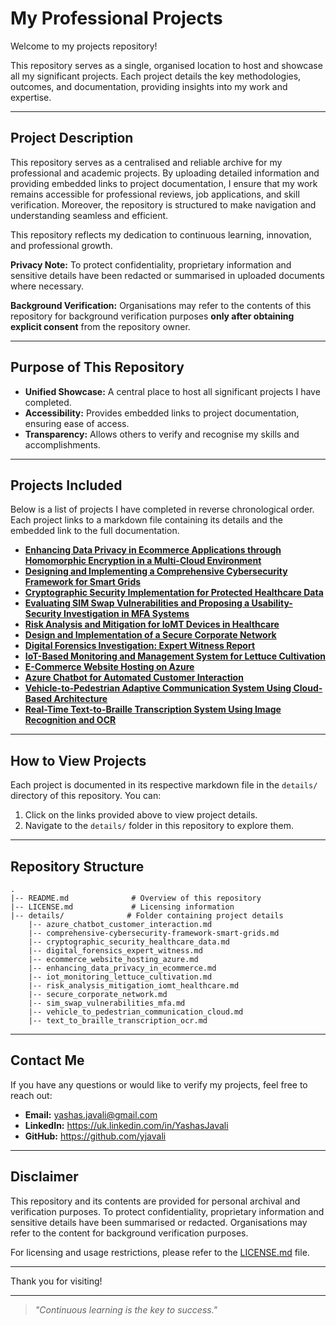 # **My Professional Projects**

Welcome to my projects repository!

This repository serves as a single, organised location to host and showcase all my significant projects. Each project details the key methodologies, outcomes, and documentation, providing insights into my work and expertise.

---

## **Project Description**
This repository serves as a centralised and reliable archive for my professional and academic projects. By uploading detailed information and providing embedded links to project documentation, I ensure that my work remains accessible for professional reviews, job applications, and skill verification. Moreover, the repository is structured to make navigation and understanding seamless and efficient.

This repository reflects my dedication to continuous learning, innovation, and professional growth.

**Privacy Note:** To protect confidentiality, proprietary information and sensitive details have been redacted or summarised in uploaded documents where necessary.

**Background Verification:** Organisations may refer to the contents of this repository for background verification purposes **only after obtaining explicit consent** from the repository owner.

---

## **Purpose of This Repository**
- **Unified Showcase:** A central place to host all significant projects I have completed.
- **Accessibility:** Provides embedded links to project documentation, ensuring ease of access.
- **Transparency:** Allows others to verify and recognise my skills and accomplishments.

---

## **Projects Included**

Below is a list of projects I have completed in reverse chronological order. Each project links to a markdown file containing its details and the embedded link to the full documentation.

- [**Enhancing Data Privacy in Ecommerce Applications through Homomorphic Encryption in a Multi-Cloud Environment**](./details/enhancing_data_privacy_in_ecommerce.md)
- [**Designing and Implementing a Comprehensive Cybersecurity Framework for Smart Grids**](./details/comprehensive-cybersecurity-framework-smart-grids.md)
- [**Cryptographic Security Implementation for Protected Healthcare Data**](./details/cryptographic_security_healthcare_data.md)
- [**Evaluating SIM Swap Vulnerabilities and Proposing a Usability-Security Investigation in MFA Systems**](./details/sim_swap_vulnerabilities_mfa.md)
- [**Risk Analysis and Mitigation for IoMT Devices in Healthcare**](./details/risk_analysis_mitigation_iomt_healthcare.md)
- [**Design and Implementation of a Secure Corporate Network**](./details/secure_corporate_network.md)
- [**Digital Forensics Investigation: Expert Witness Report**](./details/digital_forensics_expert_witness.md)
- [**IoT-Based Monitoring and Management System for Lettuce Cultivation**](./details/iot_monitoring_lettuce_cultivation.md)
- [**E-Commerce Website Hosting on Azure**](./details/ecommerce_website_hosting_azure.md)
- [**Azure Chatbot for Automated Customer Interaction**](./details/azure_chatbot_customer_interaction.md)
- [**Vehicle-to-Pedestrian Adaptive Communication System Using Cloud-Based Architecture**](./details/vehicle_to_pedestrian_communication_cloud.md)
- [**Real-Time Text-to-Braille Transcription System Using Image Recognition and OCR**](./details/text_to_braille_transcription_ocr.md)

---

## **How to View Projects**

Each project is documented in its respective markdown file in the `details/` directory of this repository. You can:
1. Click on the links provided above to view project details.
2. Navigate to the `details/` folder in this repository to explore them.

---

## **Repository Structure**
```
.
|-- README.md              # Overview of this repository
|-- LICENSE.md             # Licensing information
|-- details/              # Folder containing project details
    |-- azure_chatbot_customer_interaction.md  
    |-- comprehensive-cybersecurity-framework-smart-grids.md
    |-- cryptographic_security_healthcare_data.md
    |-- digital_forensics_expert_witness.md
    |-- ecommerce_website_hosting_azure.md
    |-- enhancing_data_privacy_in_ecommerce.md
    |-- iot_monitoring_lettuce_cultivation.md
    |-- risk_analysis_mitigation_iomt_healthcare.md
    |-- secure_corporate_network.md
    |-- sim_swap_vulnerabilities_mfa.md
    |-- vehicle_to_pedestrian_communication_cloud.md
    |-- text_to_braille_transcription_ocr.md
```

---

## **Contact Me**
If you have any questions or would like to verify my projects, feel free to reach out:
- **Email:** yashas.javali@gmail.com
- **LinkedIn:** https://uk.linkedin.com/in/YashasJavali
- **GitHub:** https://github.com/yjavali

---

## **Disclaimer**
This repository and its contents are provided for personal archival and verification purposes. To protect confidentiality, proprietary information and sensitive details have been summarised or redacted. Organisations may refer to the content for background verification purposes.

For licensing and usage restrictions, please refer to the [LICENSE.md](./LICENSE.md) file.

---

Thank you for visiting!

---

> *"Continuous learning is the key to success."*


